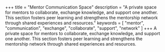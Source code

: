 +++
title = "Mentor Communication Space"
description = "A private space for mentors to collaborate, exchange knowledge, and support one another. This section fosters peer learning and strengthens the mentorship network through shared experiences and resources."
keywords = [
  "mentor",
  "communication",
  "exchange",
  "collaborate",
  "support",
  "network"
]
+++
A private space for mentors to collaborate, exchange knowledge, and support one another. This section fosters peer learning and strengthens the mentorship network through shared experiences and resources.